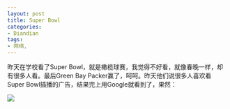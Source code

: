 ```yaml
---
layout: post
title: Super Bowl
categories:
- Diandian
tags:
- 网络, 
---
```

<p>昨天在学校看了Super Bowl，就是橄榄球赛，我觉得不好看，就像春晚一样，却有很多人看。最后Green Bay Packer赢了，呵呵。昨天他们说很多人喜欢看Super Bowl插播的广告，结果完上用Google就看到了，果然：</p>
<p><img src="http://m3.img.srcdd.com/farm5/d/2012/0627/10/872A211D3602A90FDADC3A2092779E83_B500_900_393_118.PNG" />‍</p>
<p></p>